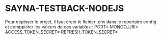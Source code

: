 # SAYNA-TESTBACK-NODEJS

Pour deployer le projet, il faut creer le fichier .env dans le repertoire config et comppleter les valeurs de ces variables :
PORT=
MONGO_URI=
ACCESS_TOKEN_SECRET=
REFRESH_TOKEN_SECRET=
